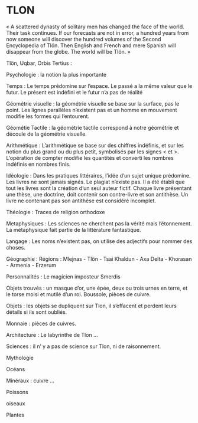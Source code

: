 # TLON

« A scattered dynasty of solitary men has changed the face of the world. Their task continues.
If our forecasts are not in error, a hundred years from now someone will discover the hundred volumes of the Second Encyclopedia of Tlön. Then English and French and mere Spanish will disappear from the globe. The world will be Tlön. »


Tlön, Uqbar, Orbis Tertius :

Psychologie : 
la notion la plus importante 

Temps : 
Le temps prédomine sur l’espace. Le passé a la même valeur que le futur. Le présent est indéfini et le futur n’a pas de réalité

Géométrie visuelle :
la géométrie visuelle se base sur la surface, pas le point. Les lignes parallèles n’existent pas et un homme en mouvement modifie les formes qui l’entourent.

Géométie Tactile : 
la géométrie tactile correspond à notre géométrie et découle de la géométrie visuelle.

Arithmétique :
L’arithmétique se base sur des chiffres indéfinis, et sur les notion du plus grand ou du plus petit, symbolisés par les signes < et >.
L’opération de compter modifie les quantités et converti les nombres indéfinis en nombres finis.

Idéologie : 
Dans les pratiques littéraires, l’idée d’un sujet unique prédomine. Les livres ne sont jamais signés. Le plagiat n’existe pas. Il a été établi que tout les livres sont la création d’un seul auteur fictif.
Chaque livre présentant une thèse, une doctrine, doit contenir son contre-livre et son antithèse. Un livre ne contenant pas son antithèse est considéré incomplet.

Théologie : Traces de religion orthodoxe

Metaphysiques : Les sciences ne cherchent pas la vérité mais l’étonnement. La métaphysique fait partie de la littérature fantastique.

Langage :  Les noms n’existent pas, on utilise des adjectifs pour nommer des choses. 

Géographie : 
Régions : Mlejnas - Tlön - Tsai Khaldun - Axa Delta - Khorasan - Armenia - Erzerum

Personnalités : Le magicien imposteur Smerdis

Objets trouvés :
un masque d’or, une épée, deux ou trois urnes en terre, et le torse moisi et mutilé d’un roi.
Boussole, pièces de cuivre.

Objets : les objets se dupliquent sur Tlon, il s’effacent et perdent leurs détails si ils sont oubliés.

Monnaie : pièces de cuivres.

Architecture : Le labyrinthe de Tlon …

Sciences : il n’ y a pas de science sur Tlon, ni de raisonnement.

Mythologie

Océans

Minéraux : cuivre …

Poissons 

oiseaux

Plantes


